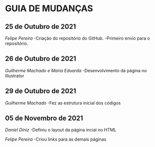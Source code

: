 # GUIA DE MUDANÇAS

## 25 de Outubro de 2021

_Felipe Pereira_
-Criação do repositório do GitHub.
-Primeiro envio para o repositório.

## 26 de Outubro de 2021

_Guilherme Machado e Maria Eduarda_
-Desenvolvimento da página no Illustrator

## 29 de Outubro de 2021

_Guilherme Machado_
-Fez as estrutura inicial dos códigos
 
## 05 de Novembro de 2021

_Daniel Diniz_
-Definiu o layout da página incial no HTML

_Felipe Pereira_
-Criou links para as demais páginas
